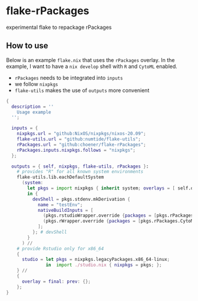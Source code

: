 # flake-rPackages
experimental flake to repackage rPackages

## How to use

Below is an example ```flake.nix``` that uses the ```rPackages``` overlay. In the example, I want to
have a ```nix develop``` shell with ```R``` and ```CytoML``` enabled.

- ```rPackages``` needs to be integrated into ```inputs```
- we follow ```nixpkgs```
- ```flake-utils``` makes the use of ```outputs``` more convenient

```nix
{
  description = ''
    Usage example
  '';

  inputs = {
    nixpkgs.url = "github:NixOS/nixpkgs/nixos-20.09";
    flake-utils.url = "github:numtide/flake-utils";
    rPackages.url = "github:choener/flake-rPackages";
    rPackages.inputs.nixpkgs.follows = "nixpkgs";
  };

  outputs = { self, nixpkgs, flake-utils, rPackages }:
    # provides "R" for all known system environments
    flake-utils.lib.eachDefaultSystem
      (system:
        let pkgs = import nixpkgs { inherit system; overlays = [ self.overlay rPackages.overlay ]; };
        in {
          devShell = pkgs.stdenv.mkDerivation {
            name = "testEnv";
            nativeBuildInputs = [
              (pkgs.rstudioWrapper.override {packages = [pkgs.rPackages.CytoML];})
              (pkgs.rWrapper.override {packages = [pkgs.rPackages.CytoML];})
            ];
          }; # devShell
        }
      ) //
    # provide Rstudio only for x86_64
    {
      studio = let pkgs = nixpkgs.legacyPackages.x86_64-linux;
               in  import ./studio.nix { nixpkgs = pkgs; };
    } //
    {
      overlay = final: prev: {};
    };
}
```


